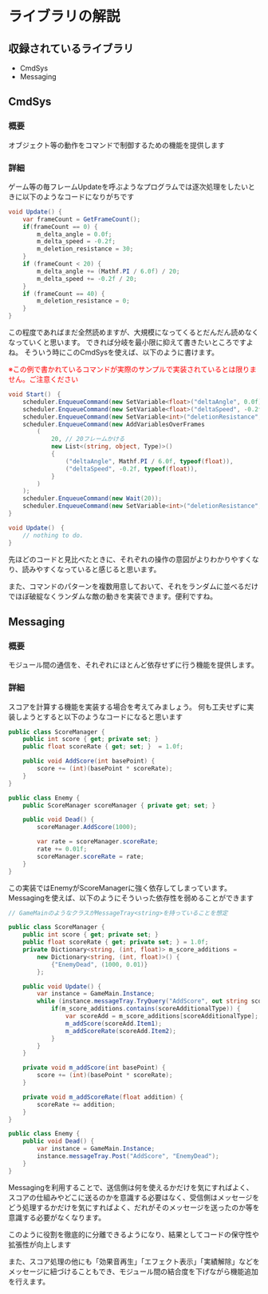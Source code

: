 # ライブラリの解説
## 収録されているライブラリ
* CmdSys
* Messaging
## CmdSys
### 概要
オブジェクト等の動作をコマンドで制御するための機能を提供します
### 詳細
ゲーム等の毎フレームUpdateを呼ぶようなプログラムでは逐次処理をしたいときに以下のようなコードになりがちです
```c#
void Update() {
    var frameCount = GetFrameCount();
    if(frameCount == 0) {
        m_delta_angle = 0.0f;
        m_delta_speed = -0.2f;
        m_deletion_resistance = 30;
    }
    if (frameCount < 20) {
        m_delta_angle += (Mathf.PI / 6.0f) / 20;
        m_delta_speed += -0.2f / 20;
    }
    if (frameCount == 40) {
        m_deletion_resistance = 0;
    }
}
```
この程度であればまだ全然読めますが、大規模になってくるとだんだん読めなくなっていくと思います。
できれば分岐を最小限に抑えて書きたいところですよね。
そういう時にこのCmdSysを使えば、以下のように書けます。

<span style="color: red; ">※この例で書かれているコマンドが実際のサンプルで実装されているとは限りません。ご注意ください</span>

```c#
void Start()　{
    scheduler.EnqueueCommand(new SetVariable<float>("deltaAngle", 0.0f));
    scheduler.EnqueueCommand(new SetVariable<float>("deltaSpeed", -0.2f));
    scheduler.EnqueueCommand(new SetVariable<int>("deletionResistance", 30));
    scheduler.EnqueueCommand(new AddVariablesOverFrames
        (
            20, // 20フレームかける
            new List<(string, object, Type)>()
            {
                ("deltaAngle", Mathf.PI / 6.0f, typeof(float)),
                ("deltaSpeed", -0.2f, typeof(float)),
            }
        )
    );
    scheduler.EnqueueCommand(new Wait(20));
    scheduler.EnqueueCommand(new SetVariable<int>("deletionResistance", 0));
}

void Update()　{
    // nothing to do.
}
```
先ほどのコードと見比べたときに、それぞれの操作の意図がよりわかりやすくなり、読みやすくなっていると感じると思います。

また、コマンドのパターンを複数用意しておいて、それをランダムに並べるだけでほぼ破綻なくランダムな敵の動きを実装できます。便利ですね。

## Messaging
### 概要
モジュール間の通信を、それぞれにほとんど依存せずに行う機能を提供します。
### 詳細
スコアを計算する機能を実装する場合を考えてみましょう。
何も工夫せずに実装しようとすると以下のようなコードになると思います
```c#
public class ScoreManager {
    public int score { get; private set; }
    public float scoreRate { get; set; }  = 1.0f;

    public void AddScore(int basePoint) {
        score += (int)(basePoint * scoreRate);
    }
}

public class Enemy {
    public ScoreManager scoreManager { private get; set; }

    public void Dead() {
        scoreManager.AddScore(1000);

        var rate = scoreManager.scoreRate;
        rate += 0.01f;
        scoreManager.scoreRate = rate;
    }
}
```
この実装ではEnemyがScoreManagerに強く依存してしまっています。
Messagingを使えば、以下のようにそういった依存性を弱めることができます
```c#
// GameMainのようなクラスがMessageTray<string>を持っていることを想定

public class ScoreManager {
    public int score { get; private set; }
    public float scoreRate { get; private set; } = 1.0f;
    private Dictionary<string, (int, float)> m_score_additions =
        new Dictionary<string, (int, float)>() {
            {"EnemyDead", (1000, 0.01)}
        };

    public void Update() {
        var instance = GameMain.Instance;
        while (instance.messageTray.TryQuery("AddScore", out string scoreAdditionalType)) {
            if(m_score_additions.contains(scoreAdditionalType)) {
                var scoreAdd = m_score_additions[scoreAdditionalType];
                m_addScore(scoreAdd.Item1);
                m_addScoreRate(scoreAdd.Item2);
            }
        }
    }

    private void m_addScore(int basePoint) {
        score += (int)(basePoint * scoreRate);
    }

    private void m_addScoreRate(float addition) {
        scoreRate += addition;
    }
}

public class Enemy {
    public void Dead() {
        var instance = GameMain.Instance;
        instance.messageTray.Post("AddScore", "EnemyDead");
    }
}
```
Messagingを利用することで、送信側は何を使えるかだけを気にすればよく、スコアの仕組みやどこに送るのかを意識する必要はなく、受信側はメッセージをどう処理するかだけを気にすればよく、だれがそのメッセージを送ったのか等を意識する必要がなくなります。

このように役割を徹底的に分離できるようになり、結果としてコードの保守性や拡張性が向上します

また、スコア処理の他にも「効果音再生」「エフェクト表示」「実績解除」などをメッセージに紐づけることもでき、モジュール間の結合度を下げながら機能追加を行えます。